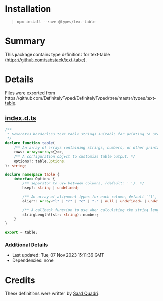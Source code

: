 # Installation

> `npm install --save @types/text-table`

# Summary

This package contains type definitions for text-table (<https://github.com/substack/text-table>).

# Details

Files were exported from <https://github.com/DefinitelyTyped/DefinitelyTyped/tree/master/types/text-table>.

## [index.d.ts](https://github.com/DefinitelyTyped/DefinitelyTyped/tree/master/types/text-table/index.d.ts)

```ts
/**
 * Generates borderless text table strings suitable for printing to stdout.
 */
declare function table(
    /** An array of arrays containing strings, numbers, or other printable values. */
    rows: Array<Array<{}>>,
    /** A configuration object to customize table output. */
    options?: table.Options,
): string;

declare namespace table {
    interface Options {
        /** Separator to use between columns, (default: ' '). */
        hsep?: string | undefined;

        /** An array of alignment types for each column, default ['l','l',...]. */
        align?: Array<"l" | "r" | "c" | "." | null | undefined> | undefined;

        /** A callback function to use when calculating the string length. */
        stringLength?(str: string): number;
    }
}

export = table;

```

### Additional Details

* Last updated: Tue, 07 Nov 2023 15:11:36 GMT
* Dependencies: none

# Credits

These definitions were written by [Saad Quadri](https://github.com/saadq).
